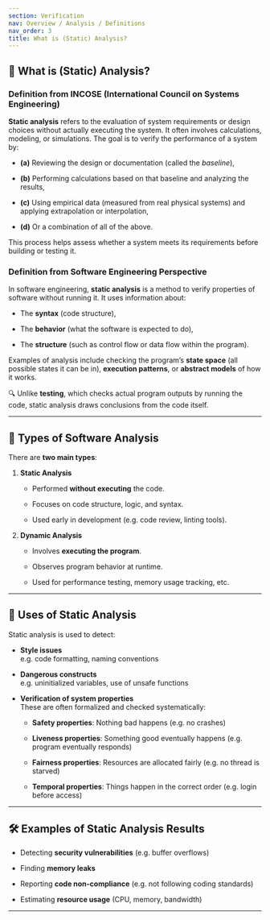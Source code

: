```yaml
---
section: Verification
nav: Overview / Analysis / Definitions
nav_order: 3
title: What is (Static) Analysis?
---
```


## 📘 What is (Static) Analysis?

### Definition from INCOSE (International Council on Systems Engineering)

**Static analysis** refers to the evaluation of system requirements or design choices without actually executing the system. It often involves calculations, modeling, or simulations. The goal is to verify the performance of a system by:

- **(a)** Reviewing the design or documentation (called the _baseline_),
    
- **(b)** Performing calculations based on that baseline and analyzing the results,
    
- **(c)** Using empirical data (measured from real physical systems) and applying extrapolation or interpolation,
    
- **(d)** Or a combination of all of the above.
    

This process helps assess whether a system meets its requirements before building or testing it.

### Definition from Software Engineering Perspective

In software engineering, **static analysis** is a method to verify properties of software without running it. It uses information about:

- The **syntax** (code structure),
    
- The **behavior** (what the software is expected to do),
    
- The **structure** (such as control flow or data flow within the program).
    

Examples of analysis include checking the program’s **state space** (all possible states it can be in), **execution patterns**, or **abstract models** of how it works.

🔍 Unlike **testing**, which checks actual program outputs by running the code, static analysis draws conclusions from the code itself.

---

## 🧪 Types of Software Analysis

There are **two main types**:

1. **Static Analysis**
    
    - Performed **without executing** the code.
        
    - Focuses on code structure, logic, and syntax.
        
    - Used early in development (e.g. code review, linting tools).
        
2. **Dynamic Analysis**
    
    - Involves **executing the program**.
        
    - Observes program behavior at runtime.
        
    - Used for performance testing, memory usage tracking, etc.
        

---

## 🧰 Uses of Static Analysis

Static analysis is used to detect:

- **Style issues**  
    e.g. code formatting, naming conventions
    
- **Dangerous constructs**  
    e.g. uninitialized variables, use of unsafe functions
    
- **Verification of system properties**  
    These are often formalized and checked systematically:
    
    - **Safety properties**: Nothing bad happens (e.g. no crashes)
        
    - **Liveness properties**: Something good eventually happens (e.g. program eventually responds)
        
    - **Fairness properties**: Resources are allocated fairly (e.g. no thread is starved)
        
    - **Temporal properties**: Things happen in the correct order (e.g. login before access)
        

---

## 🛠️ Examples of Static Analysis Results

- Detecting **security vulnerabilities** (e.g. buffer overflows)
    
- Finding **memory leaks**
    
- Reporting **code non-compliance** (e.g. not following coding standards)
    
- Estimating **resource usage** (CPU, memory, bandwidth)
    

---
